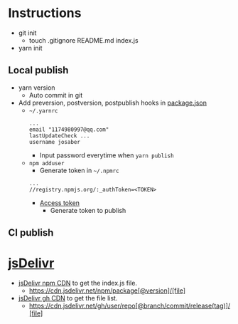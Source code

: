 # Instructions

- git init
  - touch .gitignore README.md index.js
- yarn init

## Local publish

- yarn version
  - Auto commit in git
- Add preversion, postversion, postpublish hooks in [package.json](package.json)
  - `~/.yarnrc`
    ```yarnrc
    ...
    email "1174980997@qq.com"
    lastUpdateCheck ...
    username josaber
    ```
    - Input password everytime when `yarn publish`
  - `npm adduser`
    - Generate token in `~/.npmrc`
    ```npmrc
    ...
    //registry.npmjs.org/:_authToken=<TOKEN>
    ```
    - [Access token](https://www.npmjs.com/settings/josaber/tokens/)
      - Generate token to publish

## CI publish

# [jsDelivr](http://www.jsdelivr.com/)

- [jsDelivr npm CDN](https://cdn.jsdelivr.net/npm/jsdelivr-npm/index.js) to get the index.js file.
  - https://cdn.jsdelivr.net/npm/package[@version]/[file]
- [jsDelivr gh CDN](https://cdn.jsdelivr.net/gh/o-space/jsdelivr-npm/) to get the file list.
  - https://cdn.jsdelivr.net/gh/user/repo[@branch/commit/release(tag)]/[file]
